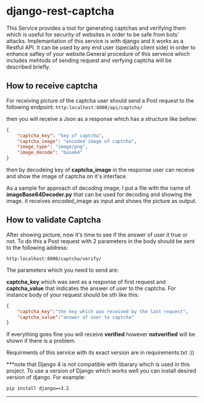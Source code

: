 # django-rest-captcha
This Service provides a tool for generating captchas and verifying them which is useful for security of websites in order to be safe from bots' attacks.
Implemantation of this service is with django and it works as a Restful API. It can be used by any end user (specially client side) in order to enhance saftey of your website.General procedure of this serveice which includes mehtods of sending request and verfying captcha will be described briefly.



## **How to receive captcha**
For receiving picture of the captcha user should send a Post request to the following endpoint:
```http:localhost:8000/api/captcha/```


then you will receive a Json as a response which has a structure like bellow:
``` json
{
    "captcha_key": "key of captcha",
    "captcha_image": "encoded image of captcha",
    "image_type": "image/png",
    "image_decode": "base64"
}
```
then by decodeing key of **captcha_image** in the response user can receive and show the image of captcha on it's interface.

As a sample for approach of decoding image, I put a file with the name of **imageBase64Decoder.py** that can be used for decoding and showing the image. it receives encoded_image as input and shows the picture as output.


## **How to validate Captcha**
After showing picture, now it's time to see if the answer of user it true or not. To do this a Post request with 2 parameters in the body should be sent to the following address:

```http:localhost:8000/captcha/verify/```

The parameters which you need to send are:

**captcha_key** which was sent as a response of first request and **captcha_value** that indicates the answer of user to the captcha. For instance body of your request should be sth like this:
``` json
{
    "captcha_key":"the key which was received by the last request",
    "captcha_value":"answer of user to captcha"
}
```
 If everything goes fine you will receive **verified** however **notverified** will be shown if there is a problem.


Requirments of this service with its exact version are in requirements.txt :))

***note that Django 4 is not compatible with libarary which is used in this project. To use a version of Django which works well you can install desired version of django. For example:
```shell
pip install django==3.2
```
***